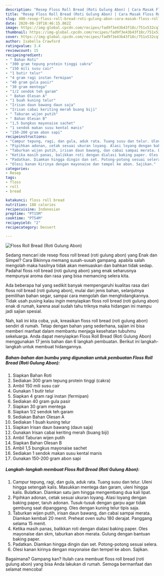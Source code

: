 ```yaml
---
description: "Resep Floss Roll Bread (Roti Gulung Abon) | Cara Masak Floss Roll Bread (Roti Gulung Abon) Yang Enak Dan Mudah"
title: "Resep Floss Roll Bread (Roti Gulung Abon) | Cara Masak Floss Roll Bread (Roti Gulung Abon) Yang Enak Dan Mudah"
slug: 400-resep-floss-roll-bread-roti-gulung-abon-cara-masak-floss-roll-bread-roti-gulung-abon-yang-enak-dan-mudah
date: 2020-08-19T18:46:15.862Z
image: https://img-global.cpcdn.com/recipes/fad9f3e43b43f18c/751x532cq70/floss-roll-bread-roti-gulung-abon-foto-resep-utama.jpg
thumbnail: https://img-global.cpcdn.com/recipes/fad9f3e43b43f18c/751x532cq70/floss-roll-bread-roti-gulung-abon-foto-resep-utama.jpg
cover: https://img-global.cpcdn.com/recipes/fad9f3e43b43f18c/751x532cq70/floss-roll-bread-roti-gulung-abon-foto-resep-utama.jpg
author: Isabella Crawford
ratingvalue: 3.4
reviewcount: 15
recipeingredient:
- " Bahan Roti"
- "300 gram tepung protein tinggi cakra"
- "150 mili susu cair"
- "1 butir telur"
- "4 gram ragi instan fermipan"
- "40 gram gula pasir"
- "30 gram mentega"
- "1/2 sendok teh garam"
- " Bahan Olesan A"
- "1 buah kuning telur"
- "Irisan daun bawang daun saja"
- "Irisan cabai keriting merah buang biji"
- " Taburan wijen putih"
- " Bahan Olesan B"
- "1,5 bungkus mayonaise sachet"
- "1 sendok makan susu kental manis"
- "150-200 gram abon sapi"
recipeinstructions:
- "Campur tepung, ragi, dan gula, aduk rata. Tuang susu dan telur. Uleni hingga setengah kalis. Masukkan mentega dan garam, uleni hingga kalis. Bulatkan. Diamkan satu jam hingga mengembang dua kali lipat."
- "Pipihkan adonan, cetak sesuai ukuran loyang. Alasi loyang dengan baking paper, taruh adonan. Tusuk-tusuk dengan garpu agar tidak gembung saat dipanggang. Oles dengan kuning telur tipis saja."
- "Taburkan wijen putih, irisan daun bawang, dan cabai sampai merata. Diamkan kembali 20 menit. Preheat oven suhu 180 derajat. Panggang selama 15 menit."
- "Ketika masih panas, balikkan roti dengan dialasi baking paper. Oles mayonaise dan skm, taburkan abon merata. Gulung dengan bantuan baking paper."
- "Padatkan. Diamkan hingga dingin dan set. Potong-potong sesuai selera."
- "Olesi kanan kirinya dengan mayonaise dan tempel ke abon. Sajikan."
categories:
- Resep
tags:
- floss
- roll
- bread

katakunci: floss roll bread 
nutrition: 188 calories
recipecuisine: Indonesian
preptime: "PT15M"
cooktime: "PT54M"
recipeyield: "2"
recipecategory: Dessert

---
```



![Floss Roll Bread (Roti Gulung Abon)](https://img-global.cpcdn.com/recipes/fad9f3e43b43f18c/751x532cq70/floss-roll-bread-roti-gulung-abon-foto-resep-utama.jpg)

Sedang mencari ide resep floss roll bread (roti gulung abon) yang Enak dan Simpel? Cara Bikinnya memang susah-susah gampang. apabila salah mengolah maka hasilnya tidak akan memuaskan dan bahkan tidak sedap. Padahal floss roll bread (roti gulung abon) yang enak seharusnya mempunyai aroma dan rasa yang bisa memancing selera kita.

Ada beberapa hal yang sedikit banyak mempengaruhi kualitas rasa dari floss roll bread (roti gulung abon), mulai dari jenis bahan, selanjutnya pemilihan bahan segar, sampai cara mengolah dan menghidangkannya. Tidak usah pusing kalau ingin menyiapkan floss roll bread (roti gulung abon) enak di rumah, karena asal sudah tahu triknya maka hidangan ini mampu jadi sajian spesial.




Nah, kali ini kita coba, yuk, kreasikan floss roll bread (roti gulung abon) sendiri di rumah. Tetap dengan bahan yang sederhana, sajian ini bisa memberi manfaat dalam membantu menjaga kesehatan tubuhmu sekeluarga. Anda dapat menyiapkan Floss Roll Bread (Roti Gulung Abon) menggunakan 17 jenis bahan dan 6 langkah pembuatan. Berikut ini langkah-langkah untuk membuat hidangannya.

<!--inarticleads1-->

##### Bahan-bahan dan bumbu yang digunakan untuk pembuatan Floss Roll Bread (Roti Gulung Abon):

1. Siapkan  Bahan Roti
1. Sediakan 300 gram tepung protein tinggi (cakra)
1. Ambil 150 mili susu cair
1. Gunakan 1 butir telur
1. Siapkan 4 gram ragi instan (fermipan)
1. Sediakan 40 gram gula pasir
1. Siapkan 30 gram mentega
1. Siapkan 1/2 sendok teh garam
1. Sediakan  Bahan Olesan A
1. Sediakan 1 buah kuning telur
1. Siapkan Irisan daun bawang (daun saja)
1. Gunakan Irisan cabai keriting merah (buang biji)
1. Ambil  Taburan wijen putih
1. Siapkan  Bahan Olesan B
1. Ambil 1,5 bungkus mayonaise sachet
1. Sediakan 1 sendok makan susu kental manis
1. Gunakan 150-200 gram abon sapi




<!--inarticleads2-->

##### Langkah-langkah membuat Floss Roll Bread (Roti Gulung Abon):

1. Campur tepung, ragi, dan gula, aduk rata. Tuang susu dan telur. Uleni hingga setengah kalis. Masukkan mentega dan garam, uleni hingga kalis. Bulatkan. Diamkan satu jam hingga mengembang dua kali lipat.
1. Pipihkan adonan, cetak sesuai ukuran loyang. Alasi loyang dengan baking paper, taruh adonan. Tusuk-tusuk dengan garpu agar tidak gembung saat dipanggang. Oles dengan kuning telur tipis saja.
1. Taburkan wijen putih, irisan daun bawang, dan cabai sampai merata. Diamkan kembali 20 menit. Preheat oven suhu 180 derajat. Panggang selama 15 menit.
1. Ketika masih panas, balikkan roti dengan dialasi baking paper. Oles mayonaise dan skm, taburkan abon merata. Gulung dengan bantuan baking paper.
1. Padatkan. Diamkan hingga dingin dan set. Potong-potong sesuai selera.
1. Olesi kanan kirinya dengan mayonaise dan tempel ke abon. Sajikan.




Bagaimana? Gampang kan? Itulah cara membuat floss roll bread (roti gulung abon) yang bisa Anda lakukan di rumah. Semoga bermanfaat dan selamat mencoba!
